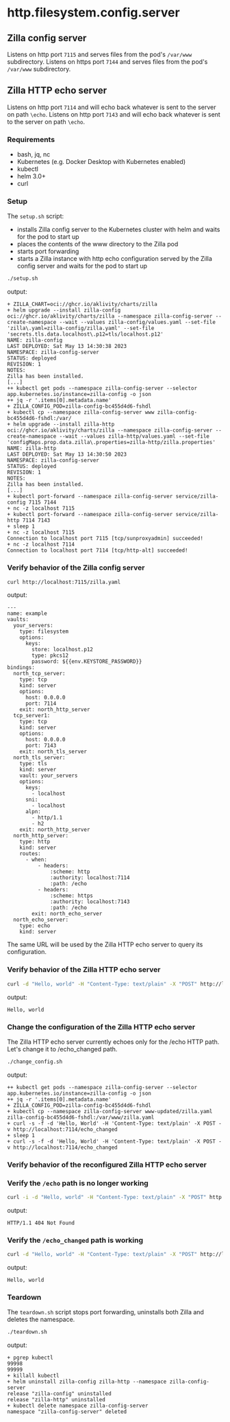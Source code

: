 # http.filesystem.config.server

## Zilla config server

Listens on http port `7115` and serves files from the pod's `/var/www` subdirectory.
Listens on https port `7144` and serves files from the pod's `/var/www` subdirectory.

## Zilla HTTP echo server

Listens on http port `7114` and will echo back whatever is sent to the server on path `\echo`.
Listens on http port `7143` and will echo back whatever is sent to the server on path `\echo`.

### Requirements

- bash, jq, nc
- Kubernetes (e.g. Docker Desktop with Kubernetes enabled)
- kubectl
- helm 3.0+
- curl

### Setup

The `setup.sh` script:

- installs Zilla config server to the Kubernetes cluster with helm and waits for the pod to start up
- places the contents of the www directory to the Zilla pod
- starts port forwarding
- starts a Zilla instance with http echo configuration served by the Zilla config server and waits for the pod to start up

```bash
./setup.sh
```

output:

```text
+ ZILLA_CHART=oci://ghcr.io/aklivity/charts/zilla
+ helm upgrade --install zilla-config oci://ghcr.io/aklivity/charts/zilla --namespace zilla-config-server --create-namespace --wait --values zilla-config/values.yaml --set-file 'zilla\.yaml=zilla-config/zilla.yaml' --set-file 'secrets.tls.data.localhost\.p12=tls/localhost.p12'
NAME: zilla-config
LAST DEPLOYED: Sat May 13 14:30:38 2023
NAMESPACE: zilla-config-server
STATUS: deployed
REVISION: 1
NOTES:
Zilla has been installed.
[...]
++ kubectl get pods --namespace zilla-config-server --selector app.kubernetes.io/instance=zilla-config -o json
++ jq -r '.items[0].metadata.name'
+ ZILLA_CONFIG_POD=zilla-config-bc455d4d6-fshdl
+ kubectl cp --namespace zilla-config-server www zilla-config-bc455d4d6-fshdl:/var/
+ helm upgrade --install zilla-http oci://ghcr.io/aklivity/charts/zilla --namespace zilla-config-server --create-namespace --wait --values zilla-http/values.yaml --set-file 'configMaps.prop.data.zilla\.properties=zilla-http/zilla.properties'
NAME: zilla-http
LAST DEPLOYED: Sat May 13 14:30:50 2023
NAMESPACE: zilla-config-server
STATUS: deployed
REVISION: 1
NOTES:
Zilla has been installed.
[...]
+ kubectl port-forward --namespace zilla-config-server service/zilla-config 7115 7144
+ nc -z localhost 7115
+ kubectl port-forward --namespace zilla-config-server service/zilla-http 7114 7143
+ sleep 1
+ nc -z localhost 7115
Connection to localhost port 7115 [tcp/sunproxyadmin] succeeded!
+ nc -z localhost 7114
Connection to localhost port 7114 [tcp/http-alt] succeeded!
```

### Verify behavior of the Zilla config server

```bash
curl http://localhost:7115/zilla.yaml
```

output:

```text
---
name: example
vaults:
  your_servers:
    type: filesystem
    options:
      keys:
        store: localhost.p12
        type: pkcs12
        password: ${{env.KEYSTORE_PASSWORD}}
bindings:
  north_tcp_server:
    type: tcp
    kind: server
    options:
      host: 0.0.0.0
      port: 7114
    exit: north_http_server
  tcp_server1:
    type: tcp
    kind: server
    options:
      host: 0.0.0.0
      port: 7143
    exit: north_tls_server
  north_tls_server:
    type: tls
    kind: server
    vault: your_servers
    options:
      keys:
        - localhost
      sni:
        - localhost
      alpn:
        - http/1.1
        - h2
    exit: north_http_server
  north_http_server:
    type: http
    kind: server
    routes:
      - when:
          - headers:
              :scheme: http
              :authority: localhost:7114
              :path: /echo
          - headers:
              :scheme: https
              :authority: localhost:7143
              :path: /echo
        exit: north_echo_server
  north_echo_server:
    type: echo
    kind: server
```

The same URL will be used by the Zilla HTTP echo server to query its configuration.

### Verify behavior of the Zilla HTTP echo server

```bash
curl -d "Hello, world" -H "Content-Type: text/plain" -X "POST" http://localhost:7114/echo
```

output:

```text
Hello, world
```

### Change the configuration of the Zilla HTTP echo server

The Zilla HTTP echo server currently echoes only for the /echo HTTP path. Let's change it to /echo_changed path.

```bash
./change_config.sh
```

output:

```text
++ kubectl get pods --namespace zilla-config-server --selector app.kubernetes.io/instance=zilla-config -o json
++ jq -r '.items[0].metadata.name'
+ ZILLA_CONFIG_POD=zilla-config-bc455d4d6-fshdl
+ kubectl cp --namespace zilla-config-server www-updated/zilla.yaml zilla-config-bc455d4d6-fshdl:/var/www/zilla.yaml
+ curl -s -f -d 'Hello, World' -H 'Content-Type: text/plain' -X POST -v http://localhost:7114/echo_changed
+ sleep 1
+ curl -s -f -d 'Hello, World' -H 'Content-Type: text/plain' -X POST -v http://localhost:7114/echo_changed
```

### Verify behavior of the reconfigured Zilla HTTP echo server

### Verify the `/echo` path is no longer working

```bash
curl -i -d "Hello, world" -H "Content-Type: text/plain" -X "POST" http://localhost:7114/echo
```

output:

```text
HTTP/1.1 404 Not Found
```

### Verify the `/echo_changed` path is working

```bash
curl -d "Hello, world" -H "Content-Type: text/plain" -X "POST" http://localhost:7114/echo_changed
```

output:

```text
Hello, world
```

### Teardown

The `teardown.sh` script stops port forwarding, uninstalls both Zilla and deletes the namespace.

```bash
./teardown.sh
```

output:

```text
+ pgrep kubectl
99998
99999
+ killall kubectl
+ helm uninstall zilla-config zilla-http --namespace zilla-config-server
release "zilla-config" uninstalled
release "zilla-http" uninstalled
+ kubectl delete namespace zilla-config-server
namespace "zilla-config-server" deleted
```
